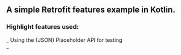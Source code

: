 ## A simple Retrofit features example in Kotlin.
### Highlight features used:  
_  Using the {JSON} Placeholder API for testing  
_  




